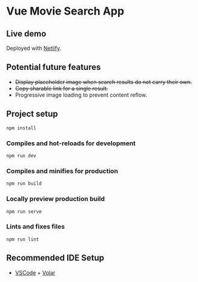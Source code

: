 # Vue Movie Search App

## Live demo
Deployed with [Netlify](https://v-movie-search-app.netlify.app/).

## Potential future features
- ~~Display placeholder image when search results do not carry their own.~~
- ~~Copy sharable link for a single result.~~
- Progressive image loading to prevent content reflow.

## Project setup
```
npm install
```

### Compiles and hot-reloads for development
```
npm run dev
```

### Compiles and minifies for production
```
npm run build
```

### Locally preview production build
```
npm run serve
```

### Lints and fixes files
```
npm run lint
```

## Recommended IDE Setup
- [VSCode](https://code.visualstudio.com/) + [Volar](https://marketplace.visualstudio.com/items?itemName=johnsoncodehk.volar)
